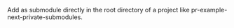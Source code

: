 Add as submodule directly in the root directory of a project like pr-example-next-private-submodules.
